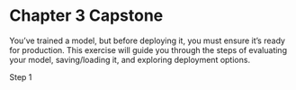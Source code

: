 # Chapter 3 Capstone

You’ve trained a model, but before deploying it, you must ensure it’s ready for production. This exercise will guide you through the steps of evaluating your model, saving/loading it, and exploring deployment options.

<display>

<summary>Step 1</summary>

</display>
